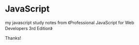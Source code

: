 JavaScript
==========

my javascript study notes from 《Professional JavaScript for Web Developers 3rd Edition》

Thanks!
